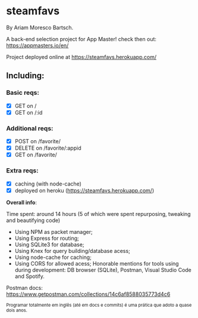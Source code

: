 # steamfavs
By Ariam Moresco Bartsch.
  
A back-end selection project for App Master! check then out: https://appmasters.io/en/

Project deployed online at https://steamfavs.herokuapp.com/

## Including: 

### Basic reqs:
- [x] GET on /
- [x] GET on /:id

### Additional reqs:
- [x] POST on /favorite/
- [x] DELETE on /favorite/:appid
- [x] GET on /favorite/

### Extra reqs:
- [x] caching (with node-cache)
- [x] deployed on heroku (https://steamfavs.herokuapp.com/)

**Overall info**:

Time spent: around 14 hours (5 of which were spent repurposing, tweaking and beautifying code)
- Using NPM as packet manager;
- Using Express for routing;
- Using SQLite3 for database;
- Using Knex for query building/database acess;
- Using node-cache for caching;
- Using CORS for allowed acess;
Honorable mentions for tools using during development: DB browser (SQLite), Postman, Visual Studio Code and Spotify.

Postman docs: https://www.getpostman.com/collections/14c6af8588035773d4c6

<sub>Programar totalmente em inglês (até em docs e commits) é uma prática que adoto a quase dois anos.<sub>
